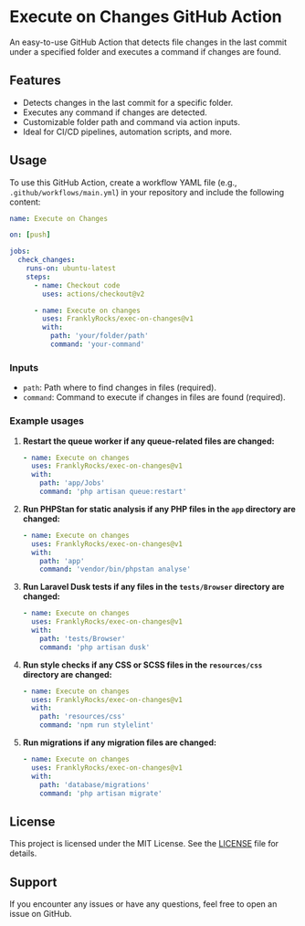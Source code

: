 # Execute on Changes GitHub Action

An easy-to-use GitHub Action that detects file changes in the last commit under a specified folder and executes a command if changes are found.

## Features

- Detects changes in the last commit for a specific folder.
- Executes any command if changes are detected.
- Customizable folder path and command via action inputs.
- Ideal for CI/CD pipelines, automation scripts, and more.

## Usage

To use this GitHub Action, create a workflow YAML file (e.g., `.github/workflows/main.yml`) in your repository and include the following content:

```yaml
name: Execute on Changes

on: [push]

jobs:
  check_changes:
    runs-on: ubuntu-latest
    steps:
      - name: Checkout code
        uses: actions/checkout@v2

      - name: Execute on changes
        uses: FranklyRocks/exec-on-changes@v1
        with:
          path: 'your/folder/path'
          command: 'your-command'
```

### Inputs

- `path`: Path where to find changes in files (required).
- `command`: Command to execute if changes in files are found (required).

### Example usages

1. **Restart the queue worker if any queue-related files are changed:**

    ```yaml
    - name: Execute on changes
      uses: FranklyRocks/exec-on-changes@v1
      with:
        path: 'app/Jobs'
        command: 'php artisan queue:restart'
    ```

2. **Run PHPStan for static analysis if any PHP files in the `app` directory are changed:**

    ```yaml
    - name: Execute on changes
      uses: FranklyRocks/exec-on-changes@v1
      with:
        path: 'app'
        command: 'vendor/bin/phpstan analyse'
    ```

3. **Run Laravel Dusk tests if any files in the `tests/Browser` directory are changed:**

    ```yaml
    - name: Execute on changes
      uses: FranklyRocks/exec-on-changes@v1
      with:
        path: 'tests/Browser'
        command: 'php artisan dusk'
    ```

4. **Run style checks if any CSS or SCSS files in the `resources/css` directory are changed:**

    ```yaml
    - name: Execute on changes
      uses: FranklyRocks/exec-on-changes@v1
      with:
        path: 'resources/css'
        command: 'npm run stylelint'
    ```

5. **Run migrations if any migration files are changed:**

    ```yaml
    - name: Execute on changes
      uses: FranklyRocks/exec-on-changes@v1
      with:
        path: 'database/migrations'
        command: 'php artisan migrate'
    ```

## License

This project is licensed under the MIT License. See the [LICENSE](LICENSE.md) file for details.

## Support

If you encounter any issues or have any questions, feel free to open an issue on GitHub.